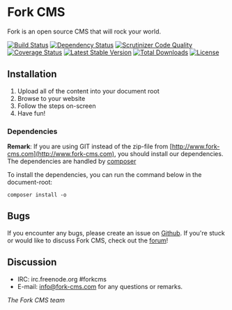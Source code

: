 # Fork CMS

Fork is an open source CMS that will rock your world.

[![Build Status](https://secure.travis-ci.org/forkcms/forkcms.png?branch=master)](https://travis-ci.org/forkcms/forkcms)
[![Dependency Status](https://www.versioneye.com/php/forkcms:forkcms/3.8.2/badge.svg)](https://www.versioneye.com/php/forkcms:forkcms/3.8.2)
[![Scrutinizer Code Quality](https://scrutinizer-ci.com/g/forkcms/forkcms/badges/quality-score.png?b=master)](https://scrutinizer-ci.com/g/forkcms/forkcms/?branch=master)
[![Coverage Status](https://coveralls.io/repos/forkcms/forkcms/badge.png?branch=master)](https://coveralls.io/r/forkcms/forkcms?branch=master)
[![Latest Stable Version](https://poser.pugx.org/forkcms/forkcms/v/stable.png)](https://packagist.org/packages/forkcms/forkcms)
[![Total Downloads](https://poser.pugx.org/forkcms/forkcms/downloads.png)](https://packagist.org/packages/forkcms/forkcms)
[![License](https://poser.pugx.org/forkcms/forkcms/license.svg)](https://packagist.org/packages/forkcms/forkcms)

## Installation

1. Upload all of the content into your document root
3. Browse to your website
4. Follow the steps on-screen
5. Have fun!

### Dependencies

**Remark**: If you are using GIT instead of the zip-file from [http://www.fork-cms.com](http://www.fork-cms.com), you
should install our dependencies. The dependencies are handled by [composer](http://getcomposer.org/)

To install the dependencies, you can run the command below in the document-root:

	composer install -o

## Bugs

If you encounter any bugs, please create an issue on [Github](https://github.com/forkcms/forkcms/issues).
If you're stuck or would like to discuss Fork CMS, check out the [forum](http://forum.fork-cms.com)!

## Discussion
- IRC: irc.freenode.org #forkcms
- E-mail: <info@fork-cms.com> for any questions or remarks.



_The Fork CMS team_
